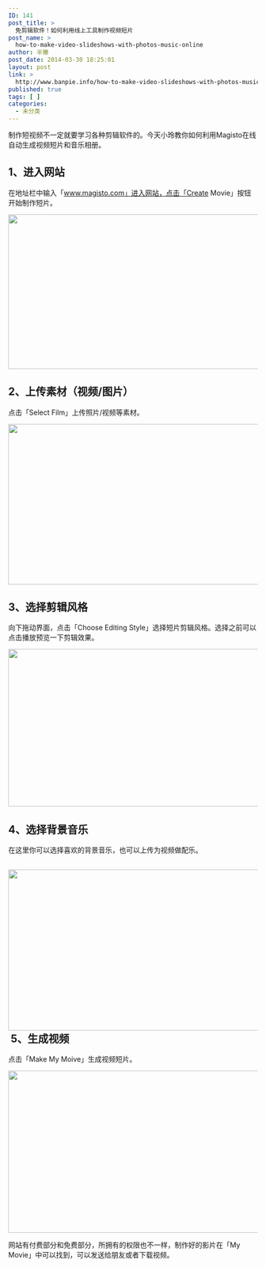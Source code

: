 ```yaml
---
ID: 141
post_title: >
  免剪辑软件！如何利用线上工具制作视频短片
post_name: >
  how-to-make-video-slideshows-with-photos-music-online
author: 半撇
post_date: 2014-03-30 18:25:01
layout: post
link: >
  http://www.banpie.info/how-to-make-video-slideshows-with-photos-music-online/
published: true
tags: [ ]
categories:
  - 未分类
---
```

制作短视频不一定就要学习各种剪辑软件的。今天小玲教你如何利用Magisto在线自动生成视频短片和音乐相册。

## 1、进入网站

在地址栏中输入「www.magisto.com」进入网站，点击「Create Movie」按钮开始制作短片。

[<img class="alignnone size-full wp-image-271807" src="http://www.banpie.info/wp-content/uploads/2019/04/unnamed-file-2203/0-44.jpg" width="620" height="312" alt="" />][1]

## 2、上传素材（视频/图片）

点击「Select Film」上传照片/视频等素材。

[<img class="alignnone size-full wp-image-27191808" src="http://www.banpie.info/wp-content/uploads/2019/04/unnamed-file-2213/0-45.jpg" width="620" height="324" alt="" />][2]

## 3、选择剪辑风格

向下拖动界面，点击「Choose Editing Style」选择短片剪辑风格。选择之前可以点击播放预览一下剪辑效果。

[<img class="alignnone size-full wp-image-27201809" src="http://www.banpie.info/wp-content/uploads/2019/04/unnamed-file-2223/0-46.jpg" width="620" height="318" alt="" />][3]

## 4、选择背景音乐

在这里你可以选择喜欢的背景音乐，也可以上传为视频做配乐。

## [<img class="alignnone size-full wp-image-27211810" src="http://www.banpie.info/wp-content/uploads/2019/04/unnamed-file-2233/0-47.jpg" width="620" height="325" alt="" />][4] 5、生成视频

点击「Make My Moive」生成视频短片。

[<img class="alignnone size-full wp-image-27221811" src="http://www.banpie.info/wp-content/uploads/2019/04/unnamed-file-2243/0-48.jpg" width="620" height="327" alt="" />][5]

网站有付费部分和免费部分，所拥有的权限也不一样，制作好的影片在「My Movie」中可以找到，可以发送给朋友或者下载视频。

<!--stackedit_data:
eyJoaXN0b3J5IjpbLTEyMDcwODc0MzddfQ==
-->

 [1]: http://www.banpie.info/wp-content/uploads/2019/04/unnamed-file-220.jpg
 [2]: http://www.banpie.info/wp-content/uploads/2019/04/unnamed-file-221.jpg
 [3]: http://www.banpie.info/wp-content/uploads/2019/04/unnamed-file-222.jpg
 [4]: http://www.banpie.info/wp-content/uploads/2019/04/unnamed-file-223.jpg
 [5]: http://www.banpie.info/wp-content/uploads/2019/04/unnamed-file-224.jpg